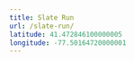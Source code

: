 ```yaml
---
title: Slate Run
url: /slate-run/
latitude: 41.472846100000005
longitude: -77.50164720000001
---
```

